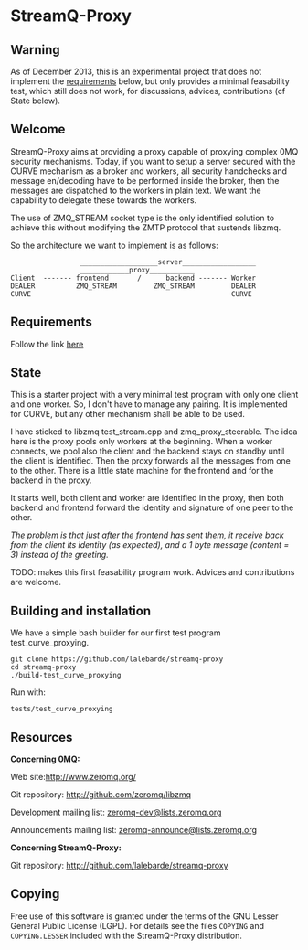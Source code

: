 # StreamQ-Proxy

## Warning

As of December 2013, this is an experimental project that does not implement 
the [requirements](SRD.md) below, but only provides a minimal feasability test, which
still does not work, for discussions, advices, contributions (cf State below).

## Welcome

StreamQ-Proxy aims at providing a proxy capable of proxying complex
0MQ security mechanisms. Today, if you want to setup a server secured
with the CURVE mechanism as a broker and workers, all security
handchecks and message en/decoding have to be performed inside the 
broker, then the messages are dispatched to the workers in plain text.
We want the capability to delegate these towards the workers.

The use of ZMQ_STREAM socket type is the only identified solution
to achieve this without modifying the ZMTP protocol that sustends libzmq.

So the architecture we want to implement is as follows:

```
                 ___________________server__________________
                 ____________proxy___________
Client  ------- frontend       /      backend ------- Worker
DEALER          ZMQ_STREAM         ZMQ_STREAM         DEALER
CURVE                                                 CURVE
```

## Requirements

Follow the link [here](SRD.md)

## State

This is a starter project with a very minimal test program with only one client and
one worker. So, I don't have to manage any pairing. It is implemented for CURVE, 
but any other mechanism shall be able to be used.

I have sticked to libzmq test_stream.cpp and zmq_proxy_steerable. The idea here 
is the proxy pools only workers at the beginning. When a worker connects, we pool 
also the client and the backend stays on standby until the client is identified. Then 
the proxy forwards all the messages from one to the other. There is a little
state machine for the frontend and for the backend in the proxy.

It starts well, both client and worker are identified in the proxy, then
both backend and frontend forward the identity and signature of one peer to
the other.

*The problem is that just after the frontend has sent them, it receive back
from the client its identity (as expected), and a 1 byte message (content =
3) instead of the greeting.*

TODO: makes this first feasability program work. Advices and contributions are welcome.

## Building and installation

We have a simple bash builder for our first test program test_curve_proxying.

```
git clone https://github.com/lalebarde/streamq-proxy
cd streamq-proxy
./build-test_curve_proxying
```
Run with:
```
tests/test_curve_proxying
```

## Resources

**Concerning 0MQ:**

Web site:http://www.zeromq.org/

Git repository: http://github.com/zeromq/libzmq

Development mailing list: zeromq-dev@lists.zeromq.org

Announcements mailing list: zeromq-announce@lists.zeromq.org

**Concerning StreamQ-Proxy:**

Git repository: http://github.com/lalebarde/streamq-proxy

## Copying

Free use of this software is granted under the terms of the GNU Lesser General
Public License (LGPL). For details see the files `COPYING` and `COPYING.LESSER`
included with the StreamQ-Proxy distribution.
